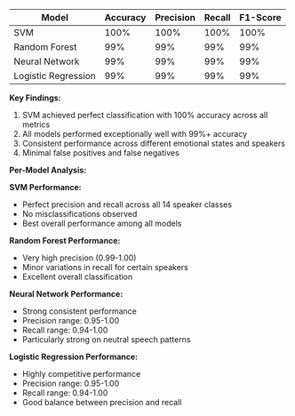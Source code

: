 | Model              | Accuracy | Precision | Recall | F1-Score |
|--------------------|----------|-----------|--------|----------|
| SVM                | 100%     | 100%      | 100%   | 100%     |
| Random Forest      | 99%      | 99%       | 99%    | 99%      |
| Neural Network     | 99%      | 99%       | 99%    | 99%      |
| Logistic Regression| 99%      | 99%       | 99%    | 99%      |

**Key Findings:**
1. SVM achieved perfect classification with 100% accuracy across all metrics
2. All models performed exceptionally well with 99%+ accuracy
3. Consistent performance across different emotional states and speakers
4. Minimal false positives and false negatives

**Per-Model Analysis:**

**SVM Performance:**
- Perfect precision and recall across all 14 speaker classes
- No misclassifications observed
- Best overall performance among all models

**Random Forest Performance:**
- Very high precision (0.99-1.00)
- Minor variations in recall for certain speakers
- Excellent overall classification

**Neural Network Performance:**
- Strong consistent performance
- Precision range: 0.95-1.00
- Recall range: 0.94-1.00
- Particularly strong on neutral speech patterns

**Logistic Regression Performance:**
- Highly competitive performance
- Precision range: 0.95-1.00
- Recall range: 0.94-1.00
- Good balance between precision and recall